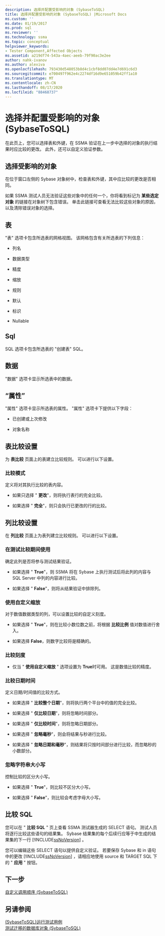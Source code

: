 ```yaml
---
description: 选择并配置受影响的对象 (SybaseToSQL)
title: 选择并配置受影响的对象 (SybaseToSQL) |Microsoft Docs
ms.custom: ''
ms.date: 01/19/2017
ms.prod: sql
ms.reviewer: ''
ms.technology: ssma
ms.topic: conceptual
helpviewer_keywords:
- Tester Component,Affected Objects
ms.assetid: a219df74-543a-4aec-aeeb-79f90ac3e2ee
author: nahk-ivanov
ms.author: alexiva
ms.openlocfilehash: 793430d548053b8d4c1cbf8dd07dd4e7d691c6d3
ms.sourcegitcommit: e700497f962e4c2274df16d9e651059b42ff1a10
ms.translationtype: MT
ms.contentlocale: zh-CN
ms.lasthandoff: 08/17/2020
ms.locfileid: "88468737"
---
```

# <a name="selecting-and-configuring-affected-objects-sybasetosql"></a>选择并配置受影响的对象 (SybaseToSQL)
在此页上，您可以选择表和外键，在 SSMA 验证在上一步中选择的对象的执行结果时应比较的更改。 此外，还可以自定义验证参数。  
  
## <a name="selection-of-affected-objects"></a>选择受影响的对象  
在位于窗口左侧的 Sybase 对象树中，检查表和外键，其中应比较的更改是否相同。  
  
如果 SSMA 测试人员无法验证这些对象中的任何一个，你将看到标记为 **某些选定对象** 的链接在对象树下包含错误。 单击此链接可查看无法比较这些对象的原因，以及清除错误对象的选择。  
  
## <a name="table"></a>表  
"表" 选项卡包含所选表的网格视图。 该网格包含有关所选表的下列信息：  
  
-   列名  
  
-   数据类型  
  
-   精度  
  
-   缩放  
  
-   规则  
  
-   默认  
  
-   标识  
  
-   Nullable  
  
## <a name="sql"></a>Sql  
SQL 选项卡包含所选表的 "创建表" SQL。  
  
## <a name="data"></a>数据  
"数据" 选项卡显示所选表中的数据。  
  
## <a name="properties"></a>“属性”  
"属性" 选项卡显示所选表的属性。 "属性" 选项卡下提供以下字段：  
  
-   已创建或上次修改  
  
-   对象名称  
  
## <a name="table-comparison-settings"></a>表比较设置  
为 **表比较** 页面上的表建立比较规则。 可以进行以下设置。  
  
### <a name="comparison-mode"></a>比较模式  
定义将对其执行比较的表内容。  
  
-   如果只选择 " **更改**"，则将执行表行的完全比较。  
  
-   如果选择 " **完全**"，则只会执行已更改的行的比较。  
  
## <a name="column-comparison-settings"></a>列比较设置  
在 **列比较** 页面上为表列建立比较规则。 可以进行以下设置。  
  
### <a name="use-during-test-comparisons"></a>在测试比较期间使用  
确定此列是否将参与测试结果验证。  
  
-   如果选择 " **True**"，则 SSMA 将在 Sybase 上执行测试后将此列的内容与 SQL Server 中列的内容进行比较。
  
-   如果选择 " **False**"，则将从结果验证中排除列。  
  
### <a name="use-custom-scale"></a>使用自定义缩放  
对于数值数据类型的列，可以设置比较的自定义刻度。  
  
-   如果选择 " **True**"，则在比较小数位数之前，将根据 **比较比例** 值对数值进行舍入。  
  
-   如果选择 **False**，则数字比较将是精确的。  
  
### <a name="comparing-scale"></a>比较刻度  
  
-   仅当 " **使用自定义缩放** " 选项设置为 **True**时可用。 这是数值比较的精度。  
  
### <a name="date-time-comparing"></a>比较日期时间  
定义日期/时间值的比较方式。  
  
-   如果选择 " **比较整个日期**"，则将执行两个平台中的值的完全比较。  
  
-   如果选择 " **仅比较日期**"，则将忽略时间部分。  
  
-   如果选择 " **仅比较时间**"，则将忽略日期部分。  
  
-   如果选择 " **忽略毫秒**"，则会将结果与秒进行比较。  
  
-   如果选择 " **忽略日期和毫秒**"，则结果将只按时间部分进行比较，而忽略秒的小数部分。  
  
### <a name="ignore-strings-case"></a>忽略字符串大小写  
控制比较的区分大小写。  
  
-   如果选择 " **True**"，则比较不区分大小写。  
  
-   如果选择 " **False**"，则比较会考虑字母大小写。  
  
## <a name="comparing-sql"></a>比较 SQL  
您可以在 " **比较 SQL** " 页上查看 SSMA 测试器生成的 SELECT 语句。 测试人员将逐行比较这些语句的结果集。 Sybase 结果集的每个后续行应等于中生成的结果集的下一行 [!INCLUDE[ssNoVersion](../../includes/ssnoversion-md.md)] 。  
  
您可以编辑这些 SELECT 语句以提供自定义验证。 若要保存 Sybase 和 in 语句中的更改 [!INCLUDE[ssNoVersion](../../includes/ssnoversion-md.md)] ，请相应地使用 source 和 TARGET SQL 下的 " **应用** " 按钮。  
  
## <a name="next-step"></a>下一步  
[自定义调用顺序 &#40;SybaseToSQL&#41;](../../ssma/sybase/customizing-calls-order-sybasetosql.md)  
  
## <a name="see-also"></a>另请参阅  
[&#40;SybaseToSQL&#41;运行测试用例 ](../../ssma/sybase/running-test-cases-sybasetosql.md)  
[测试迁移的数据库对象 &#40;SybaseToSQL&#41;](../../ssma/sybase/testing-migrated-database-objects-sybasetosql.md)  
  
